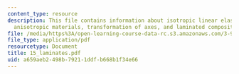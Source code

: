 ```yaml
---
content_type: resource
description: This file contains information about isotropic linear elastic materials,
  anisotropic materials, transformation of axes, and laminated composite plates.
file: /media/https%3A/open-learning-course-data-rc.s3.amazonaws.com/3-91-mechanical-behavior-of-plastics-spring-2007/a659aeb2498b79211ddfb668b1f34e66_15_laminates.pdf
file_type: application/pdf
resourcetype: Document
title: 15_laminates.pdf
uid: a659aeb2-498b-7921-1ddf-b668b1f34e66
---
```

